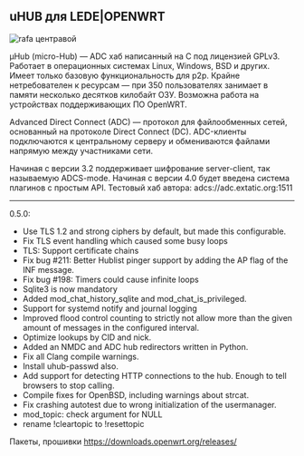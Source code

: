 ## uHUB для LEDE|OPENWRT 

![rafa центравой](https://pp.userapi.com/c847220/v847220549/198398/hA1GFMLHwAk.jpg)


µHub (micro-Hub) — ADC хаб написанный на C под лицензией GPLv3. Работает в операционных системах Linux, Windows, BSD и других. Имеет только базовую функциональность для p2p. Крайне нетребователен к ресурсам — при 350 пользователях занимает в памяти несколько десятков килобайт ОЗУ. Возможна работа на устройствах поддерживающих ПО OpenWRT.

Advanced Direct Connect (ADC) — протокол для файлообменных сетей, основанный на протоколе Direct Connect (DC). ADC-клиенты подключаются к центральному серверу и обмениваются файлами напрямую между участниками сети.

Начиная с версии 3.2 поддерживает шифрование server-client, так называемую ADCS-mode. Начиная с версии 4.0 будет введена система плагинов с простым API. Тестовый хаб автора: adcs://adc.extatic.org:1511

-----------------
0.5.0:
- Use TLS 1.2 and strong ciphers by default, but made this configurable.
- Fix TLS event handling which caused some busy loops
- TLS: Support certificate chains
- Fix bug #211: Better Hublist pinger support by adding the AP flag of the INF message.
- Fix bug #198:  Timers could cause infinite loops
- Sqlite3 is now mandatory
- Added mod_chat_history_sqlite and mod_chat_is_privileged.
- Support for systemd notify and journal logging
- Improved flood control counting to strictly not allow more than the given amount of messages in the configured interval.
- Optimize lookups by CID and nick.
- Added an NMDC and ADC hub redirectors written in Python.
- Fix all Clang compile warnings.
- Install uhub-passwd also.
- Add support for detecting HTTP connections to the hub. Enough to tell browsers to stop calling.
- Compile fixes for OpenBSD, including warnings about strcat.
- Fix crashing autotest due to wrong initialization of the usermanager.
- mod_topic: check argument for NULL
- rename !cleartopic to !resettopic


Пакеты, прошивки https://downloads.openwrt.org/releases/
